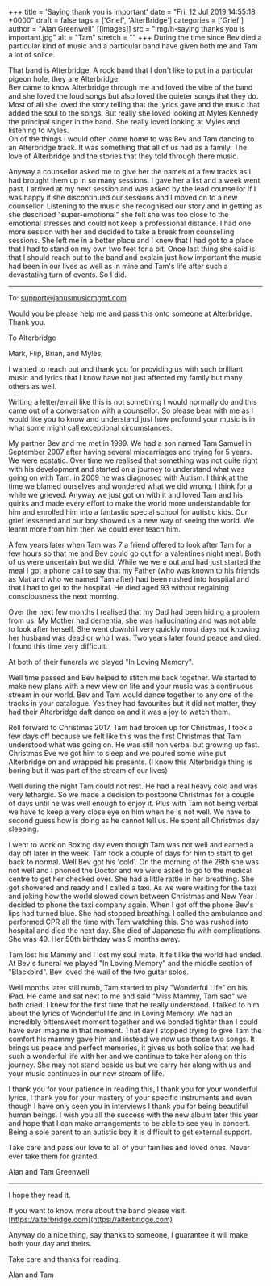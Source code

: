 +++
title = 'Saying thank you is important'
date = "Fri, 12 Jul 2019 14:55:18 +0000"
draft = false
tags = ['Grief', 'AlterBridge']
categories = ['Grief']
author = "Alan Greenwell"
[[images]]
  src = "img/h-saying thanks you is important.jpg"
  alt = "Tam"
  stretch = ""
+++
During the time since Bev died a particular kind of music and a particular band have given both me and Tam a lot of solice. 
<!--more-->
That band is Alterbridge. A rock band that I don't like to put in a particular pigeon hole, they are Alterbridge.  
Bev came to know Alterbridge through me and loved the vibe of the band and she loved the loud songs but also loved the quieter songs that they do. Most of all she loved the story telling that the lyrics gave and the music that added the soul to the songs. But really she loved looking at Myles Kennedy the principal singer in the band. She really loved looking at Myles and listening to Myles.  
On of the things I would often come home to was Bev and Tam dancing to an Alterbridge track. It was something that all of us had as a family. The love of Alterbridge and the stories that they told through there music.

Anyway a counsellor asked me to give her the names of a few tracks as I had brought them up in so many sessions. I gave her a list and a week went past. I arrived at my next session and was asked by the lead counsellor if I was happy if she discontinued our sessions and I moved on to a new counsellor. Listening to the music she recognised our story and in getting as she described "super-emotional" she felt she was too close to the emotional stresses and could not keep a professional distance. I had one more session with her and decided to take a break from counselling sessions. She left me in a better place and I knew that I had got to a place that I had to stand on my own two feet for a bit. Once last thing she said is that I should reach out to the band and explain just how important the music had been in our lives as well as in mine and Tam's life after such a devastating turn of events. So I did.

* * *

To: support@janusmusicmgmt.com

Would you be please help me and pass this onto someone at Alterbridge. Thank you.

To Alterbridge

Mark, Flip, Brian, and Myles,

I wanted to reach out and thank you for providing us with such brilliant music and lyrics that I know have not just affected my family but many others as well.

Writing a letter/email like this is not something I would normally do and this came out of a conversation with a counsellor. So please bear with me as I would like you to know and understand just how profound your music is in what some might call exceptional circumstances.

My partner Bev and me met in 1999. We had a son named Tam Samuel in September 2007 after having several miscarriages and trying for 5 years. We were ecstatic. Over time we realised that something was not quite right with his development and started on a journey to understand what was going on with Tam. in 2009 he was diagnosed with Autism. I think at the time we blamed ourselves and wondered what we did wrong. I think for a while we grieved. Anyway we just got on with it and loved Tam and his quirks and made every effort to make the world more understandable for him and enrolled him into a fantastic special school for autistic kids. Our grief lessened and our boy showed us a new way of seeing the world. We learnt more from him then we could ever teach him.

A few years later when Tam was 7 a friend offered to look after Tam for a few hours so that me and Bev could go out for a valentines night meal. Both of us were uncertain but we did. While we were out and had just started the meal I got a phone call to say that my Father (who was known to his friends as Mat and who we named Tam after) had been rushed into hospital and that I had to get to the hospital. He died aged 93 without regaining consciousness the next morning.

Over the next few months I realised that my Dad had been hiding a problem from us. My Mother had dementia, she was hallucinating and was not able to look after herself. She went downhill very quickly most days not knowing her husband was dead or who I was. Two years later found peace and died. I found this time very difficult.

At both of their funerals we played "In Loving Memory".

Well time passed and Bev helped to stitch me back together. We started to make new plans with a new view on life and your music was a continuous stream in our world. Bev and Tam would dance together to any one of the tracks in your catalogue. Yes they had favourites but it did not matter, they had their Alterbridge daft dance on and it was a joy to watch them.

Roll forward to Christmas 2017. Tam had broken up for Christmas, I took a few days off because we felt like this was the first Christmas that Tam understood what was going on. He was still non verbal but growing up fast. Christmas Eve we got him to sleep and we poured some wine put Alterbridge on and wrapped his presents. (I know this Alterbridge thing is boring but it was part of the stream of our lives)

Well during the night Tam could not rest. He had a real heavy cold and was very lethargic. So we made a decision to postpone Christmas for a couple of days until he was well enough to enjoy it. Plus with Tam not being verbal we have to keep a very close eye on him when he is not well. We have to second guess how is doing as he cannot tell us. He spent all Christmas day sleeping.

I went to work on Boxing day even though Tam was not well and earned a day off later in the week. Tam took a couple of days for him to start to get back to normal. Well Bev got his 'cold'. On the morning of the 28th she was not well and I phoned the Doctor and we were asked to go to the medical centre to get her checked over. She had a little rattle in her breathing. She got showered and ready and I called a taxi. As we were waiting for the taxi and joking how the world slowed down between Christmas and New Year I decided to phone the taxi company again. When I got off the phone Bev's lips had turned blue. She had stopped breathing. I called the ambulance and performed CPR all the time with Tam watching this. She was rushed into hospital and died the next day. She died of Japanese flu with complications. She was 49. Her 50th birthday was 9 months away.

Tam lost his Mammy and I lost my soul mate. It felt like the world had ended. At Bev's funeral we played "In Loving Memory" and the middle section of "Blackbird". Bev loved the wail of the two guitar solos.

Well months later still numb, Tam started to play "Wonderful Life" on his iPad. He came and sat next to me and said "Miss Mammy, Tam sad" we both cried. I knew for the first time that he really understood. I talked to him about the lyrics of Wonderful life and In Loving Memory. We had an incredibly bittersweet moment together and we bonded tighter than I could have ever imagine in that moment. That day I stopped trying to give Tam the comfort his mammy gave him and instead we now use those two songs. It brings us peace and perfect memories, it gives us both solice that we had such a wonderful life with her and we continue to take her along on this journey. She may not stand beside us but we carry her along with us and your music continues in our new stream of life.

I thank you for your patience in reading this, I thank you for your wonderful lyrics, I thank you for your mastery of your specific instruments and even though I have only seen you in interviews I thank you for being beautiful human beings. I wish you all the success with the new album later this year and hope that I can make arrangements to be able to see you in concert. Being a sole parent to an autistic boy it is difficult to get external support.

Take care and pass our love to all of your families and loved ones. Never ever take them for granted.

Alan and Tam Greenwell

* * *

I hope they read it.

If you want to know more about the band please visit [https://alterbridge.com](https://alterbridge.com)

Anyway do a nice thing, say thanks to someone, I guarantee it will make both your day and theirs.

Take care and thanks for reading.

Alan and Tam